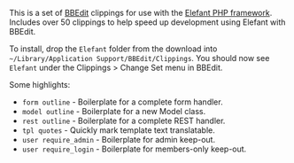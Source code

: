 This is a set of [BBEdit](http://barebones.com/products/bbedit/) clippings for use with
the [Elefant PHP framework](http://www.elefantcms.com/). Includes over 50 clippings to
help speed up development using Elefant with BBEdit.

To install, drop the `Elefant` folder from the download into
`~/Library/Application Support/BBEdit/Clippings`. You should now see `Elefant` under
the Clippings > Change Set menu in BBEdit.

Some highlights:

* `form outline` - Boilerplate for a complete form handler.
* `model outline` - Boilerplate for a new Model class.
* `rest outline` - Boilerplate for a complete REST handler.
* `tpl quotes` - Quickly mark template text translatable.
* `user require_admin` - Boilerplate for admin keep-out.
* `user require_login` - Boilerplate for members-only keep-out.
